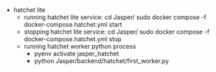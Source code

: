 - hatchet lite
    - running hatchet lite service:
        cd Jasper/
        sudo docker compose -f docker-compose.hatchet.yml start
    - stopping hatchet lite service:
        cd Jasper/
        sudo docker compose -f docker-compose.hatchet.yml stop
    - running hatchet worker python process
        - pyenv activate jasper_hatchet
        - python Jasper/backend/hatchet/first_worker.py